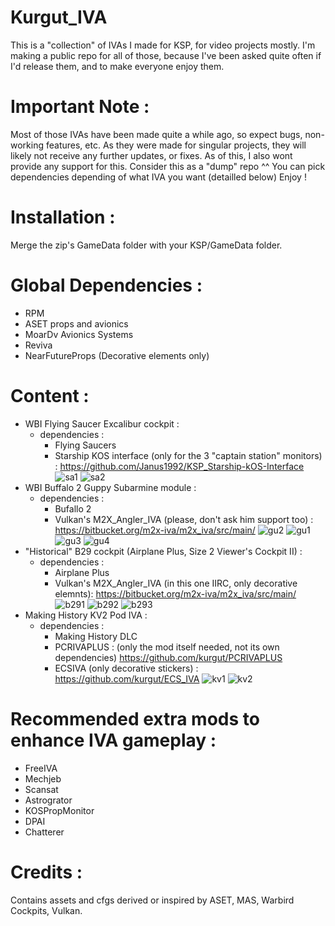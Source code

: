 # Kurgut_IVA

This is a "collection" of IVAs I made for KSP, for video projects mostly.
I'm making a public repo for all of those, because I've been asked quite often if I'd release them, and to make everyone enjoy them.

# Important Note : 
Most of those IVAs have been made quite a while ago, so expect bugs, non-working features, etc. As they were made for singular projects, they will likely not receive any further updates, or fixes.
As of this, I also wont provide any support for this. Consider this as a "dump" repo ^^
You can pick dependencies depending of what IVA you want (detailled below)
Enjoy !

# Installation : 
Merge the zip's GameData folder with your KSP/GameData folder.

# Global Dependencies : 
- RPM
- ASET props and avionics
- MoarDv Avionics Systems
- Reviva
- NearFutureProps (Decorative elements only)

# Content : 
- WBI Flying Saucer Excalibur cockpit :
  - dependencies :
    - Flying Saucers
    - Starship KOS interface (only for the 3 "captain station" monitors) : https://github.com/Janus1992/KSP_Starship-kOS-Interface
![sa1](https://github.com/user-attachments/assets/5c6b9679-6b7e-414d-8279-f951e13486f5)
![sa2](https://github.com/user-attachments/assets/266c7fdf-e89f-490a-a032-a93786068eb7)
- WBI Buffalo 2 Guppy Subarmine module :
  - dependencies :
    - Bufallo 2
    - Vulkan's M2X_Angler_IVA (please, don't ask him support too) : https://bitbucket.org/m2x-iva/m2x_iva/src/main/
![gu2](https://github.com/user-attachments/assets/4ddd4872-fb17-4205-bf5e-26e5904ed4b4)
![gu1](https://github.com/user-attachments/assets/2de751a6-967b-4906-933d-688c415b49e9)
![gu3](https://github.com/user-attachments/assets/e9cc9f68-4beb-4968-a43e-a9c71265c4f9)
![gu4](https://github.com/user-attachments/assets/08073c4c-471d-427e-9f47-420e67dd83b2)
- "Historical" B29 cockpit (Airplane Plus, Size 2 Viewer's Cockpit II) :
  - dependencies :
    - Airplane Plus
    - Vulkan's M2X_Angler_IVA (in this one IIRC, only decorative elemnts): https://bitbucket.org/m2x-iva/m2x_iva/src/main/
![b291](https://github.com/user-attachments/assets/24cbf250-98de-42bf-8548-2442d738ddb4)
![b292](https://github.com/user-attachments/assets/14527723-8684-4696-96e8-0f0e444b408f)
![b293](https://github.com/user-attachments/assets/1de2a945-e2f0-4693-9cca-5df3669d4e6f)
- Making History KV2 Pod IVA :
  - dependencies :
    - Making History DLC
    - PCRIVAPLUS : (only the mod itself needed, not its own dependencies) https://github.com/kurgut/PCRIVAPLUS
    - ECSIVA (only decorative stickers) : https://github.com/kurgut/ECS_IVA
![kv1](https://github.com/user-attachments/assets/1011d315-8d2f-4871-9816-0545e6f2d685)
![kv2](https://github.com/user-attachments/assets/8fbb0479-46e5-4a00-8d12-f3dd8d613d0a)

# Recommended extra mods to enhance IVA gameplay : 
- FreeIVA
- Mechjeb
- Scansat
- Astrogrator
- KOSPropMonitor
- DPAI
- Chatterer

# Credits : 
Contains assets and cfgs derived or inspired by ASET, MAS, Warbird Cockpits, Vulkan.
